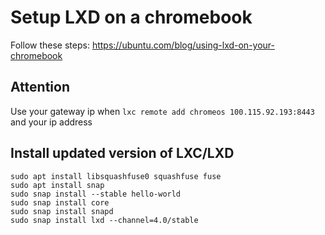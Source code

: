 # Setup LXD on a chromebook
Follow these steps: https://ubuntu.com/blog/using-lxd-on-your-chromebook
## Attention
Use your gateway ip when `lxc remote add chromeos 100.115.92.193:8443` and your ip address


## Install updated version of LXC/LXD
```
sudo apt install libsquashfuse0 squashfuse fuse
sudo apt install snap
sudo snap install --stable hello-world
sudo snap install core
sudo snap install snapd
sudo snap install lxd --channel=4.0/stable
```
